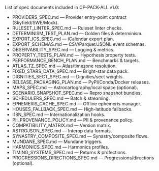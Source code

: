 <!-- >>> AUTO-GEN BEGIN: CP Index v1.0 (instructions) -->
List of spec documents included in CP-PACK-ALL v1.0:
- PROVIDERS_SPEC.md — Provider entry-point contract (Skyfield/SWE/Mock).
- RULESET_LINTER_SPEC.md — Ruleset linter checks.
- DETERMINISM_TEST_PLAN.md — Golden files & determinism.
- EXPORT_ICS_SPEC.md — iCalendar export plan.
- EXPORT_SCHEMAS.md — CSV/Parquet/JSONL event schemas.
- OBSERVABILITY_SPEC.md — Logging & metrics.
- PROPERTY_TESTS_PLAN.md — Hypothesis property tests.
- PERFORMANCE_BENCH_PLAN.md — Benchmarks & targets.
- ATLAS_TZ_SPEC.md — Atlas/timezone resolution.
- FIXED_STARS_DATA_SPEC.md — Bright-star data pack.
- DIGNITIES_SECT_SPEC.md — Dignities/sect weights.
- RELEASE_PACKAGING_PLAN.md — PyPI/Conda/Docker releases.
- MAPS_SPEC.md — Astrocartography/local space (optional).
- SCENARIO_SNAPSHOT_SPEC.md — Repro snapshot bundles.
- SCHEDULERS_SPEC.md — Batch & streaming.
- EPHEMERIS_CACHE_SPEC.md — Offline ephemeris manager.
- HOUSES_FALLBACK_SPEC.md — High-latitude fallbacks.
- I18N_SPEC.md — Internationalization hooks.
- PII_PROVENANCE_POLICY.md — PII & provenance policy.
- COMPATIBILITY_MATRIX.md — Version matrix.
- ASTROJSON_SPEC.md — Interop data formats.
- SYNASTRY_COMPOSITE_SPEC.md — Synastry/composite flows.
- MUNDANE_SPEC.md — Mundane triggers.
- HARMONICS_SPEC.md — Harmonics profiles.
- TIMING_SYSTEMS_SPEC.md — Returns & profections.
- PROGRESSIONS_DIRECTIONS_SPEC.md — Progressions/directions (optional).
<!-- >>> AUTO-GEN END: CP Index v1.0 (instructions) -->

